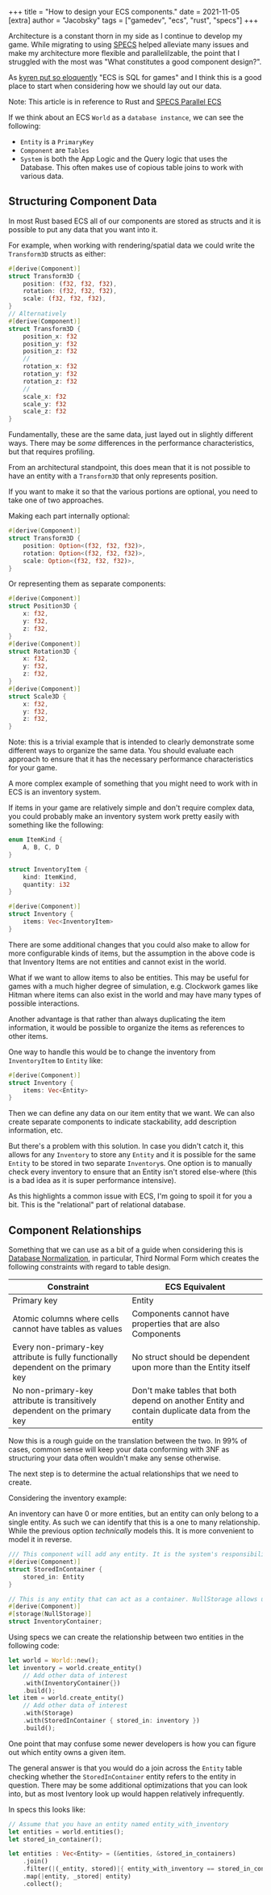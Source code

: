 +++
title = "How to design your ECS components."
date = 2021-11-05
[extra]
author = "Jacobsky"
tags = ["gamedev", "ecs", "rust", "specs"]
+++

Architecture is a constant thorn in my side as I continue to develop my game. While migrating to using [SPECS](https://github.com/amethyst/specs) helped alleviate many issues and make my architecture more flexible and parallelilzable, the point that I struggled with the most was "What constitutes a good component design?".

As [kyren put so eloquently](https://kyren.github.io/2018/09/14/rustconf-talk.html) "ECS is SQL for games" and I think this is a good place to start when considering how we should lay out our data. 

Note: This article is in reference to Rust and [SPECS Parallel ECS](https://github.com/amethyst/specs)

If we think about an ECS `World` as a `database instance`, we can see the following:

- `Entity` is a `PrimaryKey`
- `Component` are `Tables`
- `System` is both the App Logic and the Query logic that uses the Database. This often makes use of copious table joins to work with various data.

## Structuring Component Data

In most Rust based ECS all of our components are stored as structs and it is possible to put any data that you want into it.

For example, when working with rendering/spatial data we could write the `Transform3D` structs as either:
```rust
#[derive(Component)]
struct Transform3D {
    position: (f32, f32, f32),
    rotation: (f32, f32, f32),
    scale: (f32, f32, f32),
}
// Alternatively 
#[derive(Component)]
struct Transform3D {
    position_x: f32
    position_y: f32
    position_z: f32
    //
    rotation_x: f32
    rotation_y: f32
    rotation_z: f32
    //
    scale_x: f32
    scale_y: f32
    scale_z: f32
}
```

Fundamentally, these are the same data, just layed out in slightly different ways. There may be _some_ differences in the performance characteristics, but that requires profiling.

From an architectural standpoint, this does mean that it is not possible to have an entity with a `Transform3D` that only represents position.

If you want to make it so that the various portions are optional, you need to take one of two approaches.

Making each part internally optional:
```rs
#[derive(Component)]
struct Transform3D {
    position: Option<(f32, f32, f32)>,
    rotation: Option<(f32, f32, f32)>,
    scale: Option<(f32, f32, f32)>,
}
```

Or representing them as separate components:
```rs
#[derive(Component)]
struct Position3D {
    x: f32,
    y: f32,
    z: f32,
}
#[derive(Component)]
struct Rotation3D {
    x: f32,
    y: f32,
    z: f32,
}
#[derive(Component)]
struct Scale3D {
    x: f32,
    y: f32,
    z: f32,
}
```

Note: this is a trivial example that is intended to clearly demonstrate some different ways to organize the same data. You should evaluate each approach to ensure that it has the necessary performance characteristics for your game.

A more complex example of something that you might need to work with in ECS is an inventory system.

If items in your game are relatively simple and don't require complex data, you could probably make an inventory system work pretty easily with something like the following:

```rs
enum ItemKind {
    A, B, C, D
}

struct InventoryItem {
    kind: ItemKind,
    quantity: i32
}

#[derive(Component)]
struct Inventory {
    items: Vec<InventoryItem>
}
```

There are some additional changes that you could also make to allow for more configurable kinds of items, but the assumption in the above code is that Inventory Items are not entities and cannot exist in the world.

What if we want to allow items to also be entities. This may be useful for games with a much higher degree of simulation, e.g. Clockwork games like Hitman where items can also exist in the world and may have many types of possible interactions.

Another advantage is that rather than always duplicating the item information, it would be possible to organize the items as references to other items.

One way to handle this would be to change the inventory from `InventoryItem` to `Entity` like:

```rs
#[derive(Component)]
struct Inventory {
    items: Vec<Entity>
}
```

Then we can define any data on our item entity that we want. We can also create separate components to indicate stackability, add description information, etc.

But there's a problem with this solution. In case you didn't catch it, this allows for any `Inventory` to store any `Entity` and it is possible for the same `Entity` to be stored in two separate `Inventory`s. One option is to manually check every inventory to ensure that an Entity isn't stored else-where (this is a bad idea as it is super performance intensive).

As this highlights a common issue with ECS, I'm going to spoil it for you a bit. This is the "relational" part of relational database.

## Component Relationships

Something that we can use as a bit of a guide when considering this is [Database Normalization](https://en.wikipedia.org/wiki/Database_normalization), in particular, Third Normal Form which creates the following constraints with regard to table design.

| Constraint | ECS Equivalent |
| --- | --- |
| Primary key | Entity |
| Atomic columns where cells cannot have tables as values | Components cannot have properties that are also Components |
| Every non-primary-key attribute is fully functionally dependent on the primary key | No struct should be dependent upon more than the Entity itself | 
| No non-primary-key attribute is transitively dependent on the primary key | Don't make tables that both depend on another Entity and contain duplicate data from the entity |

Now this is a rough guide on the translation between the two. In 99% of cases, common sense will keep your data conforming with 3NF as structuring your data often wouldn't make any sense otherwise.

The next step is to determine the actual relationships that we need to create.

Considering the inventory example:

An inventory can have 0 or more entities, but an entity can only belong to a single entity. As such we can identify that this is a one to many relationship. While the previous option _technically_ models this. It is more convenient to model it in reverse.


```rust
/// This component will add any entity. It is the system's responsibility for ensuring that the 
#[derive(Component)]
struct StoredInContainer {
    stored_in: Entity
}

// This is any entity that can act as a container. NullStorage allows us to effectively create a `Table` with only a single column.
#[derive(Component)]
#[storage(NullStorage)]
struct InventoryContainer;
```
Using specs we can create the relationship between two entities in the following code:

```rust
let world = World::new();
let inventory = world.create_entity()
    // Add other data of interest
    .with(InventoryContainer{})
    .build();
let item = world.create_entity()
    // Add other data of interest
    .with(Storage)
    .with(StoredInContainer { stored_in: inventory })
    .build();
```

One point that may confuse some newer developers is how you can figure out which entity owns a given item.

The general answer is that you would do a join across the `Entity` table checking whether the `StoredInContainer` entity refers to the entity in question. There may be some additional optimizations that you can look into, but as most Iventory look up would happen relatively infrequently.

In specs this looks like:

```rs
// Assume that you have an entity named entity_with_inventory
let entities = world.entities();
let stored_in_container();

let entities : Vec<Entity> = (&entities, &stored_in_containers)
    .join()
    .filter(|(_entity, stored)|{ entity_with_inventory == stored_in_container.stored_in})
    .map(|entity, _stored| entity)
    .collect();
```
